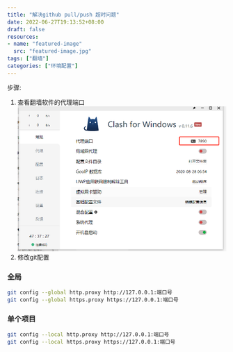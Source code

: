 ```yaml
---
title: "解决github pull/push 超时问题"
date: 2022-06-27T19:13:52+08:00
draft: false
resources:
- name: "featured-image"
  src: "featured-image.jpg"
tags: ["翻墙"]
categories: ["环境配置"]
---
```


步骤:

1. 查看翻墙软件的代理端口
![clash截图](/assets/images/vpn.jpg "clash截图")
1. 修改git配置

### 全局
```bash
git config --global http.proxy http://127.0.0.1:端口号
git config --global https.proxy https://127.0.0.1:端口号
```
### 单个项目

```bash
git config --local http.proxy http://127.0.0.1:端口号
git config --local https.proxy https://127.0.0.1:端口号
```